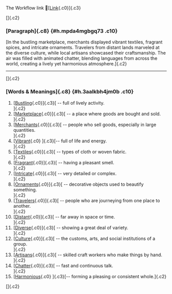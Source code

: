The Workflow link
👏[[Link](https://www.google.com/url?q=http://www.google.com&sa=D&source=editors&ust=1757629035753913&usg=AOvVaw0HFD9oXU87UWot1qfzlvgz){.c0}]{.c3}

[]{.c2}

### [Paragraph]{.c8} {#h.mpda4mgbgq73 .c10}

[In the bustling marketplace, merchants displayed vibrant textiles,
fragrant spices, and intricate ornaments. Travelers from distant lands
marveled at the diverse culture, while local artisans showcased their
craftsmanship. The air was filled with animated chatter, blending
languages from across the world, creating a lively yet harmonious
atmosphere.]{.c2}

------------------------------------------------------------------------

[]{.c2}

### [Words & Meanings]{.c8} {#h.3aalkbh4jm0b .c10}

1.  [[Bustling](https://www.google.com/url?q=http://www.google.com&sa=D&source=editors&ust=1757629035754713&usg=AOvVaw0vTyP1YO_bIrKd5-OJngco){.c0}]{.c3}[ --
    full of lively activity.\
    ]{.c2}
2.  [[Marketplace](https://www.google.com/url?q=http://www.google.com&sa=D&source=editors&ust=1757629035754891&usg=AOvVaw1n19s31bRct2kJoGmed7-M){.c0}]{.c3}[ --
    a place where goods are bought and sold.\
    ]{.c2}
3.  [[Merchants](https://www.google.com/url?q=http://www.google.com&sa=D&source=editors&ust=1757629035755023&usg=AOvVaw2xv6jHjseDXQ8OnLuX6R_P){.c0}]{.c3}[ --
    people who sell goods, especially in large quantities.\
    ]{.c2}
4.  [[Vibrant](https://www.google.com/url?q=http://www.google.com&sa=D&source=editors&ust=1757629035755180&usg=AOvVaw0G5aCBoAYcFDsx0KNQwVvv){.c0}
    ]{.c3}[-- full of life and energy.\
    ]{.c2}
5.  [[Textiles](https://www.google.com/url?q=http://www.google.com&sa=D&source=editors&ust=1757629035755292&usg=AOvVaw2GSyyZbCuaCS6zzOKqvH27){.c0}]{.c3}[ --
    types of cloth or woven fabric.\
    ]{.c2}
6.  [[Fragrant](https://www.google.com/url?q=http://www.google.com&sa=D&source=editors&ust=1757629035755420&usg=AOvVaw1rsxHuiHS9CptppCyn_ewd){.c0}]{.c3}[ --
    having a pleasant smell.\
    ]{.c2}
7.  [[Intricate](https://www.google.com/url?q=http://www.google.com&sa=D&source=editors&ust=1757629035755543&usg=AOvVaw35WrL7mv-8RYKKAQAZssuo){.c0}]{.c3}[ --
    very detailed or complex.\
    ]{.c2}
8.  [[Ornaments](https://www.google.com/url?q=http://www.google.com&sa=D&source=editors&ust=1757629035755662&usg=AOvVaw2z-TUQR-uoTc-RX31u3UIW){.c0}]{.c3}[ --
    decorative objects used to beautify something.\
    ]{.c2}
9.  [[Travelers](https://www.google.com/url?q=http://www.google.com&sa=D&source=editors&ust=1757629035755818&usg=AOvVaw0qFqLPpk832LaFow0kBf42){.c0}]{.c3}[ --
    people who are journeying from one place to another.\
    ]{.c2}
10. [[Distant](https://www.google.com/url?q=http://www.google.com&sa=D&source=editors&ust=1757629035755972&usg=AOvVaw2X10rUv75aChDdaOt3Zw3o){.c0}]{.c3}[ --
    far away in space or time.\
    ]{.c2}
11. [[Diverse](https://www.google.com/url?q=http://www.google.com&sa=D&source=editors&ust=1757629035756099&usg=AOvVaw3qEZz-VlM4T8LKA_KNiSOZ){.c0}]{.c3}[ --
    showing a great deal of variety.\
    ]{.c2}
12. [[Culture](https://www.google.com/url?q=http://www.google.com&sa=D&source=editors&ust=1757629035756250&usg=AOvVaw2-RZH3jQYcV8uHosyX9MJ7){.c0}]{.c3}[ --
    the customs, arts, and social institutions of a group.\
    ]{.c2}
13. [[Artisans](https://www.google.com/url?q=http://www.google.com&sa=D&source=editors&ust=1757629035756387&usg=AOvVaw19jrx5id4Nik2glqB21xzG){.c0}]{.c3}[ --
    skilled craft workers who make things by hand.\
    ]{.c2}
14. [[Chatter](https://www.google.com/url?q=http://www.google.com&sa=D&source=editors&ust=1757629035756530&usg=AOvVaw2ZL4Jfr-b615RnUsl4cY2F){.c0}]{.c3}[ --
    fast and continuous talk.\
    ]{.c2}
15. [[Harmonious](https://www.google.com/url?q=http://www.google.com&sa=D&source=editors&ust=1757629035756660&usg=AOvVaw1R4HiNvMJD1aesWV8dS7Xc){.c0}
    ]{.c3}[-- forming a pleasing or consistent whole.]{.c2}

[]{.c2}
